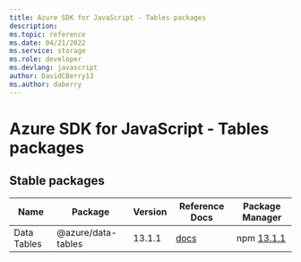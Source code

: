 ```yaml
---
title: Azure SDK for JavaScript - Tables packages
description: 
ms.topic: reference
ms.date: 04/21/2022
ms.service: storage
ms.role: developer
ms.devlang: javascript
author: DavidCBerry13
ms.author: daberry
---
```


# Azure SDK for JavaScript - Tables packages

## Stable packages

| Name                  | Package              | Version          | Reference Docs         | Package Manager                |
|-----------------------|----------------------|------------------|------------------------|--------------------------------|
| Data Tables | @azure/data-tables | 13.1.1 | [docs](/azure/javascript/sdk/sdk-demo2/tables/azure-data-tables/stable)  | npm [13.1.1](https://www.npmjs.com/package/%40azure%2Fdata-tables) |
 

 


 